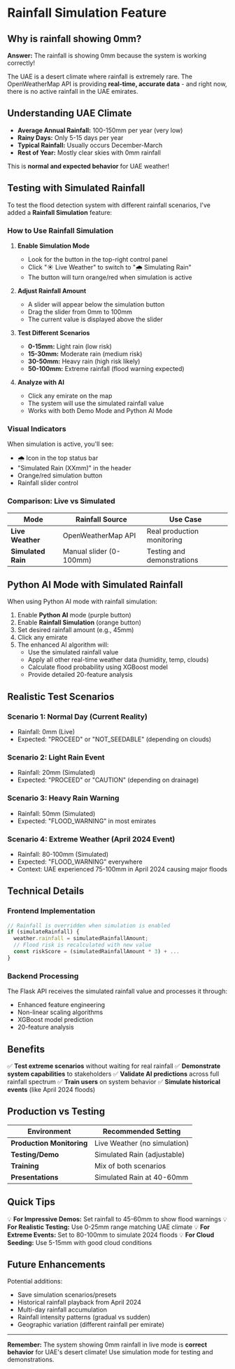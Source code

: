 # Rainfall Simulation Feature

## Why is rainfall showing 0mm?

**Answer:** The rainfall is showing 0mm because the system is working correctly!

The UAE is a desert climate where rainfall is extremely rare. The OpenWeatherMap API is providing **real-time, accurate data** - and right now, there is no active rainfall in the UAE emirates.

## Understanding UAE Climate

- **Average Annual Rainfall:** 100-150mm per year (very low)
- **Rainy Days:** Only 5-15 days per year
- **Typical Rainfall:** Usually occurs December-March
- **Rest of Year:** Mostly clear skies with 0mm rainfall

This is **normal and expected behavior** for UAE weather!

## Testing with Simulated Rainfall

To test the flood detection system with different rainfall scenarios, I've added a **Rainfall Simulation** feature:

### How to Use Rainfall Simulation

1. **Enable Simulation Mode**
   - Look for the button in the top-right control panel
   - Click "☀️ Live Weather" to switch to "🌧️ Simulating Rain"
   - The button will turn orange/red when simulation is active

2. **Adjust Rainfall Amount**
   - A slider will appear below the simulation button
   - Drag the slider from 0mm to 100mm
   - The current value is displayed above the slider

3. **Test Different Scenarios**
   - **0-15mm:** Light rain (low risk)
   - **15-30mm:** Moderate rain (medium risk)
   - **30-50mm:** Heavy rain (high risk likely)
   - **50-100mm:** Extreme rainfall (flood warning expected)

4. **Analyze with AI**
   - Click any emirate on the map
   - The system will use the simulated rainfall value
   - Works with both Demo Mode and Python AI Mode

### Visual Indicators

When simulation is active, you'll see:
- 🌧️ Icon in the top status bar
- "Simulated Rain (XXmm)" in the header
- Orange/red simulation button
- Rainfall slider control

### Comparison: Live vs Simulated

| Mode | Rainfall Source | Use Case |
|------|----------------|----------|
| **Live Weather** | OpenWeatherMap API | Real production monitoring |
| **Simulated Rain** | Manual slider (0-100mm) | Testing and demonstrations |

## Python AI Mode with Simulated Rainfall

When using Python AI mode with rainfall simulation:

1. Enable **Python AI** mode (purple button)
2. Enable **Rainfall Simulation** (orange button)
3. Set desired rainfall amount (e.g., 45mm)
4. Click any emirate
5. The enhanced AI algorithm will:
   - Use the simulated rainfall value
   - Apply all other real-time weather data (humidity, temp, clouds)
   - Calculate flood probability using XGBoost model
   - Provide detailed 20-feature analysis

## Realistic Test Scenarios

### Scenario 1: Normal Day (Current Reality)
- Rainfall: 0mm (Live)
- Expected: "PROCEED" or "NOT_SEEDABLE" (depending on clouds)

### Scenario 2: Light Rain Event
- Rainfall: 20mm (Simulated)
- Expected: "PROCEED" or "CAUTION" (depending on drainage)

### Scenario 3: Heavy Rain Warning
- Rainfall: 50mm (Simulated)
- Expected: "FLOOD_WARNING" in most emirates

### Scenario 4: Extreme Weather (April 2024 Event)
- Rainfall: 80-100mm (Simulated)
- Expected: "FLOOD_WARNING" everywhere
- Context: UAE experienced 75-100mm in April 2024 causing major floods

## Technical Details

### Frontend Implementation
```javascript
// Rainfall is overridden when simulation is enabled
if (simulateRainfall) {
  weather.rainfall = simulatedRainfallAmount;
  // Flood risk is recalculated with new value
  const riskScore = (simulatedRainfallAmount * 3) + ...
}
```

### Backend Processing
The Flask API receives the simulated rainfall value and processes it through:
- Enhanced feature engineering
- Non-linear scaling algorithms
- XGBoost model prediction
- 20-feature analysis

## Benefits

✅ **Test extreme scenarios** without waiting for real rainfall
✅ **Demonstrate system capabilities** to stakeholders
✅ **Validate AI predictions** across full rainfall spectrum
✅ **Train users** on system behavior
✅ **Simulate historical events** (like April 2024 floods)

## Production vs Testing

| Environment | Recommended Setting |
|-------------|---------------------|
| **Production Monitoring** | Live Weather (no simulation) |
| **Testing/Demo** | Simulated Rain (adjustable) |
| **Training** | Mix of both scenarios |
| **Presentations** | Simulated Rain at 40-60mm |

## Quick Tips

💡 **For Impressive Demos:** Set rainfall to 45-60mm to show flood warnings
💡 **For Realistic Testing:** Use 0-25mm range matching UAE climate
💡 **For Extreme Events:** Set to 80-100mm to simulate 2024 floods
💡 **For Cloud Seeding:** Use 5-15mm with good cloud conditions

## Future Enhancements

Potential additions:
- Save simulation scenarios/presets
- Historical rainfall playback from April 2024
- Multi-day rainfall accumulation
- Rainfall intensity patterns (gradual vs sudden)
- Geographic variation (different rainfall per emirate)

---

**Remember:** The system showing 0mm rainfall in live mode is **correct behavior** for UAE's desert climate! Use simulation mode for testing and demonstrations.
